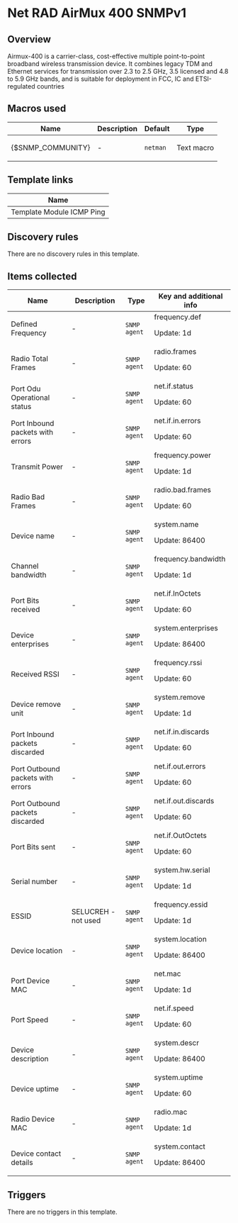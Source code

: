# Net RAD AirMux 400 SNMPv1

## Overview

Airmux-400 is a carrier-class, cost-effective multiple point-to-point broadband wireless transmission device. It combines legacy TDM and Ethernet services for transmission over 2.3 to 2.5 GHz, 3.5 licensed and 4.8 to 5.9 GHz bands, and is suitable for deployment in FCC, IC and ETSI-regulated countries



## Macros used

|Name|Description|Default|Type|
|----|-----------|-------|----|
|{$SNMP_COMMUNITY}|<p>-</p>|`netman`|Text macro|
## Template links

|Name|
|----|
|Template Module ICMP Ping|
## Discovery rules

There are no discovery rules in this template.

## Items collected

|Name|Description|Type|Key and additional info|
|----|-----------|----|----|
|Defined Frequency|<p>-</p>|`SNMP agent`|frequency.def<p>Update: 1d</p>|
|Radio Total Frames|<p>-</p>|`SNMP agent`|radio.frames<p>Update: 60</p>|
|Port Odu Operational status|<p>-</p>|`SNMP agent`|net.if.status<p>Update: 60</p>|
|Port Inbound packets with errors|<p>-</p>|`SNMP agent`|net.if.in.errors<p>Update: 60</p>|
|Transmit Power|<p>-</p>|`SNMP agent`|frequency.power<p>Update: 1d</p>|
|Radio Bad Frames|<p>-</p>|`SNMP agent`|radio.bad.frames<p>Update: 60</p>|
|Device name|<p>-</p>|`SNMP agent`|system.name<p>Update: 86400</p>|
|Channel bandwidth|<p>-</p>|`SNMP agent`|frequency.bandwidth<p>Update: 1d</p>|
|Port Bits received|<p>-</p>|`SNMP agent`|net.if.InOctets<p>Update: 60</p>|
|Device enterprises|<p>-</p>|`SNMP agent`|system.enterprises<p>Update: 86400</p>|
|Received RSSI|<p>-</p>|`SNMP agent`|frequency.rssi<p>Update: 60</p>|
|Device remove unit|<p>-</p>|`SNMP agent`|system.remove<p>Update: 1d</p>|
|Port Inbound packets discarded|<p>-</p>|`SNMP agent`|net.if.in.discards<p>Update: 60</p>|
|Port Outbound packets with errors|<p>-</p>|`SNMP agent`|net.if.out.errors<p>Update: 60</p>|
|Port Outbound packets discarded|<p>-</p>|`SNMP agent`|net.if.out.discards<p>Update: 60</p>|
|Port Bits sent|<p>-</p>|`SNMP agent`|net.if.OutOctets<p>Update: 60</p>|
|Serial number|<p>-</p>|`SNMP agent`|system.hw.serial<p>Update: 1d</p>|
|ESSID|<p>SELUCREH - not used</p>|`SNMP agent`|frequency.essid<p>Update: 1d</p>|
|Device location|<p>-</p>|`SNMP agent`|system.location<p>Update: 86400</p>|
|Port Device MAC|<p>-</p>|`SNMP agent`|net.mac<p>Update: 1d</p>|
|Port Speed|<p>-</p>|`SNMP agent`|net.if.speed<p>Update: 60</p>|
|Device description|<p>-</p>|`SNMP agent`|system.descr<p>Update: 86400</p>|
|Device uptime|<p>-</p>|`SNMP agent`|system.uptime<p>Update: 60</p>|
|Radio Device MAC|<p>-</p>|`SNMP agent`|radio.mac<p>Update: 1d</p>|
|Device contact details|<p>-</p>|`SNMP agent`|system.contact<p>Update: 86400</p>|
## Triggers

There are no triggers in this template.

